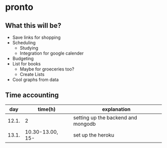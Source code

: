 # pronto

## What this will be?

* Save links for shopping
* Scheduling
  * Studying
  * Integration for google calender
* Budgeting
* List for books
  * Maybe for groeceries too?
  * Create Lists
* Cool graphs from data

## Time accounting

| day   | time(h)  | explanation |
|-------|-------|-------------|
| 12.1. | 2 |setting up the backend and mongodb|
|13.1.|10.30-13.00, 15-|set up the heroku|

